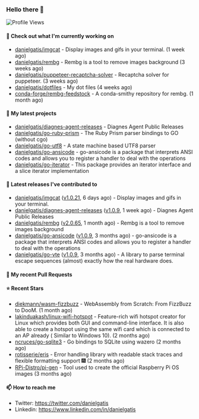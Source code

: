 ### Hello there 👋

![Profile Views](https://komarev.com/ghpvc/?username=danielgatis&label=PROFILE+VIEWS)

#### 👷 Check out what I'm currently working on

- [danielgatis/imgcat](https://github.com/danielgatis/imgcat) - Display images and gifs in your terminal. (1 week ago)
- [danielgatis/rembg](https://github.com/danielgatis/rembg) - Rembg is a tool to remove images background (3 weeks ago)
- [danielgatis/puppeteer-recaptcha-solver](https://github.com/danielgatis/puppeteer-recaptcha-solver) - Recaptcha solver for puppeteer. (3 weeks ago)
- [danielgatis/dotfiles](https://github.com/danielgatis/dotfiles) - My dot files (4 weeks ago)
- [conda-forge/rembg-feedstock](https://github.com/conda-forge/rembg-feedstock) - A conda-smithy repository for rembg. (1 month ago)

#### 🌱 My latest projects

- [danielgatis/diagnes-agent-releases](https://github.com/danielgatis/diagnes-agent-releases) - Diagnes Agent Public Releases
- [danielgatis/go-ruby-prism](https://github.com/danielgatis/go-ruby-prism) - The Ruby Prism parser bindings to GO (without cgo)
- [danielgatis/go-utf8](https://github.com/danielgatis/go-utf8) - A state machine based UTF8 parser
- [danielgatis/go-ansicode](https://github.com/danielgatis/go-ansicode) - go-ansicode is a package that interprets ANSI codes and allows you to register a handler to deal with the operations
- [danielgatis/go-iterator](https://github.com/danielgatis/go-iterator) - This package provides an iterator interface and a slice iterator implementation

#### 🔭 Latest releases I've contributed to

- [danielgatis/imgcat](https://github.com/danielgatis/imgcat) ([v1.0.21](https://github.com/danielgatis/imgcat/releases/tag/v1.0.21), 6 days ago) - Display images and gifs in your terminal.
- [danielgatis/diagnes-agent-releases](https://github.com/danielgatis/diagnes-agent-releases) ([v1.0.9](https://github.com/danielgatis/diagnes-agent-releases/releases/tag/v1.0.9), 1 week ago) - Diagnes Agent Public Releases
- [danielgatis/rembg](https://github.com/danielgatis/rembg) ([v2.0.65](https://github.com/danielgatis/rembg/releases/tag/v2.0.65), 1 month ago) - Rembg is a tool to remove images background
- [danielgatis/go-ansicode](https://github.com/danielgatis/go-ansicode) ([v1.0.9](https://github.com/danielgatis/go-ansicode/releases/tag/v1.0.9), 3 months ago) - go-ansicode is a package that interprets ANSI codes and allows you to register a handler to deal with the operations
- [danielgatis/go-vte](https://github.com/danielgatis/go-vte) ([v1.0.9](https://github.com/danielgatis/go-vte/releases/tag/v1.0.9), 3 months ago) - A library to parse terminal escape sequences (almost) exactly how the real hardware does.

#### 🔨 My recent Pull Requests


#### ⭐ Recent Stars

- [diekmann/wasm-fizzbuzz](https://github.com/diekmann/wasm-fizzbuzz) - WebAssembly from Scratch: From FizzBuzz to DooM. (1 month ago)
- [lakinduakash/linux-wifi-hotspot](https://github.com/lakinduakash/linux-wifi-hotspot) - Feature-rich wifi hotspot creator for Linux which provides both GUI and command-line interface. It is also able to create a hotspot using the same wifi card which is connected to an AP already ( Similar to Windows 10).  (2 months ago)
- [ncruces/go-sqlite3](https://github.com/ncruces/go-sqlite3) - Go bindings to SQLite using wazero (2 months ago)
- [rotisserie/eris](https://github.com/rotisserie/eris) - Error handling library with readable stack traces and flexible formatting support 🎆 (2 months ago)
- [RPi-Distro/pi-gen](https://github.com/RPi-Distro/pi-gen) - Tool used to create the official Raspberry Pi OS images (3 months ago)

#### 📫 How to reach me

- Twitter: https://twitter.com/danielgatis
- Linkedin: https://www.linkedin.com/in/danielgatis
